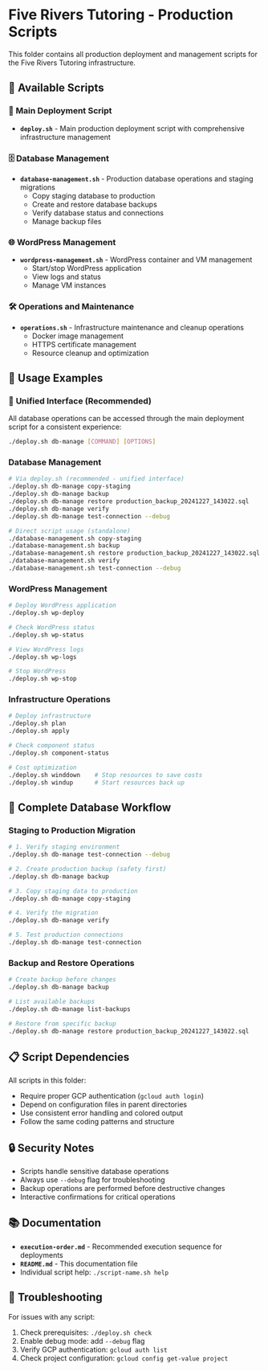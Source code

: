 # Five Rivers Tutoring - Production Scripts

This folder contains all production deployment and management scripts for the Five Rivers Tutoring infrastructure.

## 📁 Available Scripts

### 🚀 Main Deployment Script
- **`deploy.sh`** - Main production deployment script with comprehensive infrastructure management

### 🗄️ Database Management
- **`database-management.sh`** - Production database operations and staging migrations
  - Copy staging database to production
  - Create and restore database backups
  - Verify database status and connections
  - Manage backup files

### 🌐 WordPress Management
- **`wordpress-management.sh`** - WordPress container and VM management
  - Start/stop WordPress application
  - View logs and status
  - Manage VM instances

### 🛠️ Operations and Maintenance
- **`operations.sh`** - Infrastructure maintenance and cleanup operations
  - Docker image management
  - HTTPS certificate management
  - Resource cleanup and optimization

## 🔧 Usage Examples

### 🎯 **Unified Interface (Recommended)**
All database operations can be accessed through the main deployment script for a consistent experience:

```bash
./deploy.sh db-manage [COMMAND] [OPTIONS]
```

### Database Management
```bash
# Via deploy.sh (recommended - unified interface)
./deploy.sh db-manage copy-staging
./deploy.sh db-manage backup
./deploy.sh db-manage restore production_backup_20241227_143022.sql
./deploy.sh db-manage verify
./deploy.sh db-manage test-connection --debug

# Direct script usage (standalone)
./database-management.sh copy-staging
./database-management.sh backup
./database-management.sh restore production_backup_20241227_143022.sql
./database-management.sh verify
./database-management.sh test-connection --debug
```

### WordPress Management
```bash
# Deploy WordPress application
./deploy.sh wp-deploy

# Check WordPress status
./deploy.sh wp-status

# View WordPress logs
./deploy.sh wp-logs

# Stop WordPress
./deploy.sh wp-stop
```

### Infrastructure Operations
```bash
# Deploy infrastructure
./deploy.sh plan
./deploy.sh apply

# Check component status
./deploy.sh component-status

# Cost optimization
./deploy.sh winddown    # Stop resources to save costs
./deploy.sh windup      # Start resources back up
```

## 🔄 **Complete Database Workflow**

### Staging to Production Migration
```bash
# 1. Verify staging environment
./deploy.sh db-manage test-connection --debug

# 2. Create production backup (safety first)
./deploy.sh db-manage backup

# 3. Copy staging data to production
./deploy.sh db-manage copy-staging

# 4. Verify the migration
./deploy.sh db-manage verify

# 5. Test production connections
./deploy.sh db-manage test-connection
```

### Backup and Restore Operations
```bash
# Create backup before changes
./deploy.sh db-manage backup

# List available backups
./deploy.sh db-manage list-backups

# Restore from specific backup
./deploy.sh db-manage restore production_backup_20241227_143022.sql
```

## 📋 Script Dependencies

All scripts in this folder:
- Require proper GCP authentication (`gcloud auth login`)
- Depend on configuration files in parent directories
- Use consistent error handling and colored output
- Follow the same coding patterns and structure

## 🔒 Security Notes

- Scripts handle sensitive database operations
- Always use `--debug` flag for troubleshooting
- Backup operations are performed before destructive changes
- Interactive confirmations for critical operations

## 📚 Documentation

- **`execution-order.md`** - Recommended execution sequence for deployments
- **`README.md`** - This documentation file
- Individual script help: `./script-name.sh help`

## 🚨 Troubleshooting

For issues with any script:
1. Check prerequisites: `./deploy.sh check`
2. Enable debug mode: add `--debug` flag
3. Verify GCP authentication: `gcloud auth list`
4. Check project configuration: `gcloud config get-value project`
